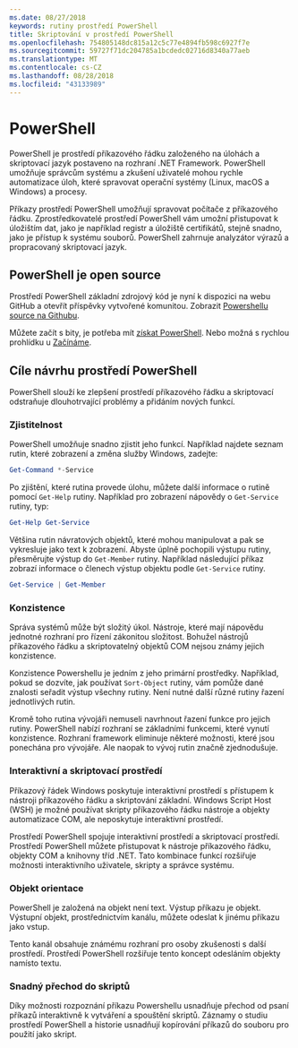 ```yaml
---
ms.date: 08/27/2018
keywords: rutiny prostředí PowerShell
title: Skriptování v prostředí PowerShell
ms.openlocfilehash: 754805148dc815a12c5c77e4894fb598c6927f7e
ms.sourcegitcommit: 59727f71dc204785a1bcdedc02716d8340a77aeb
ms.translationtype: MT
ms.contentlocale: cs-CZ
ms.lasthandoff: 08/28/2018
ms.locfileid: "43133989"
---
```

# <a name="powershell"></a>PowerShell

PowerShell je prostředí příkazového řádku založeného na úlohách a skriptovací jazyk postaveno na rozhraní .NET Framework.
PowerShell umožňuje správcům systému a zkušení uživatelé mohou rychle automatizace úloh, které spravovat operační systémy (Linux, macOS a Windows) a procesy.

Příkazy prostředí PowerShell umožňují spravovat počítače z příkazového řádku. Zprostředkovatelé prostředí PowerShell vám umožní přistupovat k úložištím dat, jako je například registr a úložiště certifikátů, stejně snadno, jako je přístup k systému souborů. PowerShell zahrnuje analyzátor výrazů a propracovaný skriptovací jazyk.

## <a name="powershell-is-open-source"></a>PowerShell je open source

Prostředí PowerShell základní zdrojový kód je nyní k dispozici na webu GitHub a otevřít příspěvky vytvořené komunitou.
Zobrazit [Powershellu source na Githubu](https://github.com/powershell/powershell).

Můžete začít s bity, je potřeba mít [získat PowerShell](https://github.com/PowerShell/PowerShell#get-powershell).
Nebo možná s rychlou prohlídku u [Začínáme](https://github.com/PowerShell/PowerShell/blob/master/docs/learning-powershell).

## <a name="powershell-design-goals"></a>Cíle návrhu prostředí PowerShell

PowerShell slouží ke zlepšení prostředí příkazového řádku a skriptovací odstraňuje dlouhotrvající problémy a přidáním nových funkcí.

### <a name="discoverability"></a>Zjistitelnost

PowerShell umožňuje snadno zjistit jeho funkcí. Například najdete seznam rutin, které zobrazení a změna služby Windows, zadejte:

```powershell
Get-Command *-Service
```

Po zjištění, které rutina provede úlohu, můžete další informace o rutině pomocí `Get-Help` rutiny. Například pro zobrazení nápovědy o `Get-Service` rutiny, typ:

```powershell
Get-Help Get-Service
```

Většina rutin návratových objektů, které mohou manipulovat a pak se vykresluje jako text k zobrazení. Abyste úplně pochopili výstupu rutiny, přesměrujte výstup do `Get-Member` rutiny. Například následující příkaz zobrazí informace o členech výstup objektu podle `Get-Service` rutiny.

```powershell
Get-Service | Get-Member
```

### <a name="consistency"></a>Konzistence

Správa systémů může být složitý úkol. Nástroje, které mají nápovědu jednotné rozhraní pro řízení zákonitou složitost. Bohužel nástrojů příkazového řádku a skriptovatelný objektů COM nejsou známy jejich konzistence.

Konzistence Powershellu je jedním z jeho primární prostředky. Například, pokud se dozvíte, jak používat `Sort-Object` rutiny, vám pomůže dané znalosti seřadit výstup všechny rutiny. Není nutné další různé rutiny řazení jednotlivých rutin.

Kromě toho rutina vývojáři nemuseli navrhnout řazení funkce pro jejich rutiny. PowerShell nabízí rozhraní se základními funkcemi, které vynutí konzistence. Rozhraní framework eliminuje některé možnosti, které jsou ponechána pro vývojáře. Ale naopak to vývoj rutin značně zjednodušuje.

### <a name="interactive-and-scripting-environments"></a>Interaktivní a skriptovací prostředí

Příkazový řádek Windows poskytuje interaktivní prostředí s přístupem k nástroji příkazového řádku a skriptování základní. Windows Script Host (WSH) je možné používat skripty příkazového řádku nástroje a objekty automatizace COM, ale neposkytuje interaktivní prostředí.

Prostředí PowerShell spojuje interaktivní prostředí a skriptovací prostředí. Prostředí PowerShell můžete přistupovat k nástroje příkazového řádku, objekty COM a knihovny tříd .NET. Tato kombinace funkcí rozšiřuje možnosti interaktivního uživatele, skripty a správce systému.

### <a name="object-orientation"></a>Objekt orientace

PowerShell je založená na objekt není text. Výstup příkazu je objekt. Výstupní objekt, prostřednictvím kanálu, můžete odeslat k jinému příkazu jako vstup.

Tento kanál obsahuje známému rozhraní pro osoby zkušenosti s další prostředí. Prostředí PowerShell rozšiřuje tento koncept odesláním objekty namísto textu.

### <a name="easy-transition-to-scripting"></a>Snadný přechod do skriptů

Díky možnosti rozpoznání příkazu Powershellu usnadňuje přechod od psaní příkazů interaktivně k vytváření a spouštění skriptů. Záznamy o studiu prostředí PowerShell a historie usnadňují kopírování příkazů do souboru pro použití jako skript.
